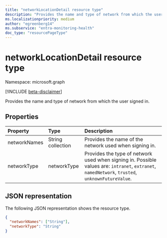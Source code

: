 ```yaml
---
title: "networkLocationDetail resource type"
description: "Provides the name and type of network from which the user signed in."
ms.localizationpriority: medium
author: "egreenberg14"
ms.subservice: "entra-monitoring-health"
doc_type: "resourcePageType"
---
```


# networkLocationDetail resource type

Namespace: microsoft.graph

[!INCLUDE [beta-disclaimer](../../includes/beta-disclaimer.md)]

Provides the name and type of network from which the user signed in.

## Properties

| Property     | Type        | Description |
|:-------------|:------------|:------------|
|networkNames|String collection|Provides the name of the network used when signing in.|
|networkType|networkType| Provides the type of network used when signing in. Possible values are: `intranet`, `extranet`, `namedNetwork`, `trusted`, `unknownFutureValue`.|

## JSON representation

The following JSON representation shows the resource type.

<!-- {
  "blockType": "resource",
  "optionalProperties": [

  ],
  "@odata.type": "microsoft.graph.networkLocationDetail",
  "baseType": null
}-->

```json
{
  "networkNames": ["String"],
  "networkType": "String"
}
```

<!-- uuid: 16cd6b66-4b1a-43a1-adaf-3a886856ed98
2019-02-04 14:57:30 UTC -->
<!-- {
  "type": "#page.annotation",
  "description": "networkLocationDetail resource",
  "keywords": "",
  "section": "documentation",
  "tocPath": ""
}-->

